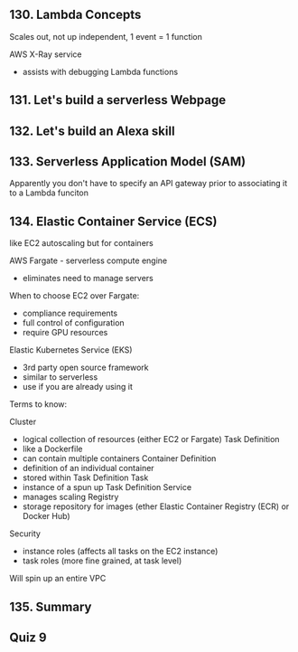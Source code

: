 ## 130. Lambda Concepts
Scales out, not up
independent, 1 event = 1 function

AWS X-Ray service
- assists with debugging Lambda functions

## 131. Let's build a serverless Webpage
## 132. Let's build an Alexa skill
## 133. Serverless Application Model (SAM)
Apparently you don't have to specify an API gateway prior to associating it to a Lambda funciton

## 134. Elastic Container Service (ECS)
like EC2 autoscaling but for containers

AWS Fargate - serverless compute engine
- eliminates need to manage servers

When to choose EC2 over Fargate:
- compliance requirements
- full control of configuration
- require GPU resources

Elastic Kubernetes Service (EKS)
- 3rd party open source framework
- similar to serverless
- use if you are already using it

Terms to know:

Cluster
- logical collection of resources (either EC2 or Fargate)
Task Definition
- like a Dockerfile
- can contain multiple containers
Container Definition
- definition of an individual container
- stored within Task Definition
Task
- instance of a spun up Task Definition
Service
- manages scaling
Registry
- storage repository for images (ether Elastic Container Registry (ECR) or Docker Hub)

Security
- instance roles (affects all tasks on the EC2 instance)
- task roles (more fine grained, at task level)

Will spin up an entire VPC

## 135. Summary

## Quiz 9
